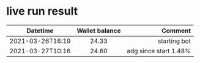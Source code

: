 # live run result
|    Datetime      | Wallet balance |        Comment     |
|------------------|:--------------:|-------------------:|
| 2021-03-26T16:19 |     24.33      |  starting bot      |
| 2021-03-27T10:16 |     24.60      |  adg since start 1.48%   |
